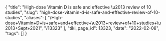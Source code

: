 {
    "title": "High-dose Vitamin D is safe and effective \u2013 review of 10 studies",
    "slug": "high-dose-vitamin-d-is-safe-and-effective-review-of-10-studies",
    "aliases": [
        "/High-dose+Vitamin+D+is+safe+and+effective+\u2013+review+of+10+studies+\u2013+Sept+2021",
        "/13323"
    ],
    "tiki_page_id": 13323,
    "date": "2022-02-08",
    "tags": []
}